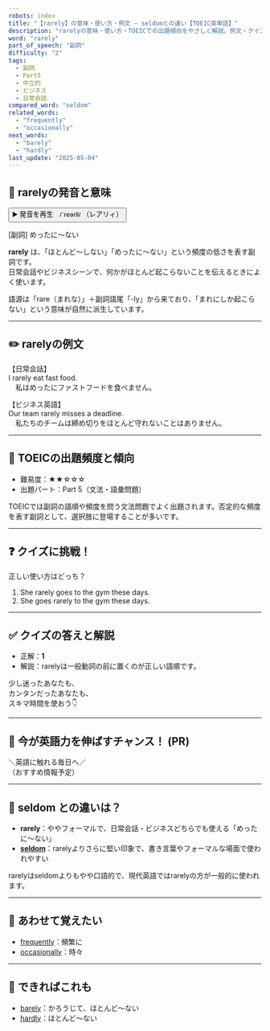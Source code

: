```yaml
---
robots: index
title: "【rarely】の意味・使い方・例文 ― seldomとの違い【TOEIC英単語】"
description: "rarelyの意味・使い方・TOEICでの出題傾向をやさしく解説。例文・クイズ付きでseldomとの違いもわかりやすく学べます。"
word: "rarely"
part_of_speech: "副詞"
difficulty: "2"
tags:
  - 副詞
  - Part5
  - 中立的
  - ビジネス
  - 日常会話
compared_word: "seldom"
related_words:
  - "frequently"
  - "occasionally"
next_words:
  - "barely"
  - "hardly"
last_update: "2025-05-04"
---
```


## 🔰 rarelyの発音と意味

<button class="play-audio" onclick="playTTS('rarely')">
  <span class="play-audio-main">
    ▶️ 発音を再生　/ˈreərli/
  </span>
  <span class="play-audio-sub">
    （レアリィ）
  </span>
</button>

[副詞] めったに～ない

**rarely** は、「ほとんど～しない」「めったに～ない」という頻度の低さを表す副詞です。  
日常会話やビジネスシーンで、何かがほとんど起こらないことを伝えるときによく使います。

語源は「rare（まれな）」＋副詞語尾「-ly」から来ており、「まれにしか起こらない」という意味が自然に派生しています。

---

## ✏️ rarelyの例文

【日常会話】  
I rarely eat fast food.  
　私はめったにファストフードを食べません。

【ビジネス英語】  
Our team rarely misses a deadline.  
　私たちのチームは締め切りをほとんど守れないことはありません。

---

## 🎯 TOEICの出題頻度と傾向

- 難易度：★★☆☆☆
- 出題パート：Part 5（文法・語彙問題）

TOEICでは副詞の語順や頻度を問う文法問題でよく出題されます。否定的な頻度を表す副詞として、選択肢に登場することが多いです。

---

## ❓ クイズに挑戦！

正しい使い方はどっち？

1. She rarely goes to the gym these days.  
2. She goes rarely to the gym these days.

---

## ✅ クイズの答えと解説

- 正解：**1**
- 解説：rarelyは一般動詞の前に置くのが正しい語順です。

少し迷ったあなたも、  
カンタンだったあなたも、  
スキマ時間を使おう👇️

---

## 🚀 今が英語力を伸ばすチャンス！ (PR)

<div class="info-center">
＼英語に触れる毎日へ／<br>  
（おすすめ情報予定）
</div>

---

## 🤔  seldom との違いは？

- **rarely**：ややフォーマルで、日常会話・ビジネスどちらでも使える「めったに～ない」
- **[seldom](/word/seldom)**：rarelyよりさらに堅い印象で、書き言葉やフォーマルな場面で使われやすい

rarelyはseldomよりもやや口語的で、現代英語ではrarelyの方が一般的に使われます。

---

## 🧩 あわせて覚えたい

- [frequently](/word/frequently)：頻繁に
- [occasionally](/word/occasionally)：時々

---

## 📖 できればこれも

- [barely](/word/barely)：かろうじて、ほとんど～ない
- [hardly](/word/hardly)：ほとんど～ない

<!-- cvid: aid17_bid34 -->
